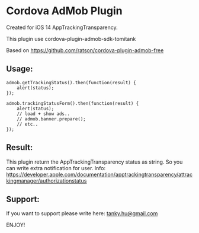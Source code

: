 # Cordova AdMob Plugin

Created for iOS 14 AppTrackingTransparency.

This plugin use cordova-plugin-admob-sdk-tomitank

Based on https://github.com/ratson/cordova-plugin-admob-free

Usage:
-------------------------------------------------------
```
admob.getTrackingStatus().then(function(result) {
    alert(status);
});

admob.trackingStatusForm().then(function(result) {
    alert(status);
    // load + show ads..
    // admob.banner.prepare();
    // etc..
});
```

Result:
-------------------------------------------------------
This plugin return the AppTrackingTransparency status as string. So you can write extra notification for user.
Info: https://developer.apple.com/documentation/apptrackingtransparency/attrackingmanager/authorizationstatus

Support:
-------------------------------------------------------
If you want to support please write here: tanky.hu@gmail.com

ENJOY!
